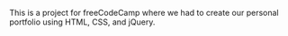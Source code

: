 This is a project for freeCodeCamp where we had to create our personal portfolio using HTML, CSS, and jQuery.